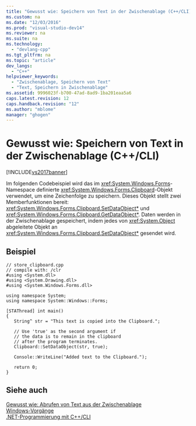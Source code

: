 ```yaml
---
title: "Gewusst wie: Speichern von Text in der Zwischenablage (C++/CLI)"
ms.custom: na
ms.date: "12/03/2016"
ms.prod: "visual-studio-dev14"
ms.reviewer: na
ms.suite: na
ms.technology: 
  - "devlang-cpp"
ms.tgt_pltfrm: na
ms.topic: "article"
dev_langs: 
  - "C++"
helpviewer_keywords: 
  - "Zwischenablage, Speichern von Text"
  - "Text, Speichern in Zwischenablage"
ms.assetid: 9996023f-b700-47ad-8ad9-1ba201eaa5a6
caps.latest.revision: 12
caps.handback.revision: "12"
ms.author: "mblome"
manager: "ghogen"
---
```

# Gewusst wie: Speichern von Text in der Zwischenablage (C++/CLI)
[!INCLUDE[vs2017banner](../assembler/inline/includes/vs2017banner.md)]

Im folgenden Codebeispiel wird das im <xref:System.Windows.Forms>\-Namespace definierte <xref:System.Windows.Forms.Clipboard>\-Objekt verwendet, um eine Zeichenfolge zu speichern.  Dieses Objekt stellt zwei Memberfunktionen bereit: <xref:System.Windows.Forms.Clipboard.SetDataObject*> und <xref:System.Windows.Forms.Clipboard.GetDataObject*>.  Daten werden in der Zwischenablage gespeichert, indem jedes von <xref:System.Object> abgeleitete Objekt an <xref:System.Windows.Forms.Clipboard.SetDataObject*> gesendet wird.  
  
## Beispiel  
  
```  
// store_clipboard.cpp  
// compile with: /clr  
#using <System.dll>  
#using <System.Drawing.dll>  
#using <System.Windows.Forms.dll>  
  
using namespace System;  
using namespace System::Windows::Forms;  
  
[STAThread] int main()  
{  
   String^ str = "This text is copied into the Clipboard.";  
  
   // Use 'true' as the second argument if  
   // the data is to remain in the clipboard  
   // after the program terminates.  
   Clipboard::SetDataObject(str, true);  
  
   Console::WriteLine("Added text to the Clipboard.");  
  
   return 0;  
}  
```  
  
## Siehe auch  
 [Gewusst wie: Abrufen von Text aus der Zwischenablage](../dotnet/how-to-retrieve-text-from-the-clipboard-cpp-cli.md)   
 [Windows\-Vorgänge](../dotnet/windows-operations-cpp-cli.md)   
 [.NET\-Programmierung mit C\+\+\/CLI](../dotnet/dotnet-programming-with-cpp-cli-visual-cpp.md)